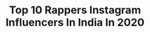 ---
title: Top 10 Rappers Instagram Influencers In India In 2020
description: >-
  Find top rappers Instagram influencers in India in 2020. Most popular hashtags: #tiktokindia #instagood #stayhome #staysafe.
platform: Instagram
profiles:
  - username: "vastavikmuhfaad"
    fullname: >-
      Muhfaad👑
    location: "India"
    followers: 101646
    engagement: 1909
    commentsToLikes: 0.034963
    id: ck9wgufwsv1he0j78h4of3soa
    verified: true
    hashtags: "#stayhome, #staysafe, #kartavyamusic, #fixedmatch"
  - username: "___venomous.weed"
    fullname: >-
      🇦​🇲​🇪​🇪​🇰​🇭​🇦​ 🇱​🇮​🇾​🇦​🇳​🇦​
    location: "India"
    followers: 3094
    engagement: 2782
    commentsToLikes: 0.094899
    id: ck9wggdmhtavl0j78f4isvn53
    verified: false
    hashtags: "#nolimits, #venomous, #drapedinblack, #song"
  - username: "____dj_wajid_07dz____"
    fullname: >-
      💋💋💋___* ڈی جے واجد ♐*___🔥🔥🔥
    location: "India"
    followers: 3046
    engagement: 1941
    commentsToLikes: 0.202957
    id: ckap5pek8clog0i78tqy39jba
    verified: false
    hashtags: "#viral, #bike, #nammasindhanuru, #ktmlover"
  - username: "mack_the_rapperr"
    fullname: >-
      Mack-The Rapper
    location: "India"
    followers: 21052
    engagement: 534
    commentsToLikes: 0.030621
    id: ck8t07fenr2lw0j78c8j9fdy7
    verified: false
    hashtags: "#dubai, #mack, #punjabisong, #desi"
  - username: "iam_roysoulchild"
    fullname: >-
      Roy SöulChild
    location: "India"
    followers: 50923
    engagement: 177
    commentsToLikes: 0.037711
    id: ck6u40mlk0zku0j71y7h0fhpg
    verified: false
    hashtags: "#blackboymagic, #tbt, #stayhome, #nipseyblue"
  - username: "pamsengh"
    fullname: >-
      PAM Sengh
    location: "India"
    followers: 7012
    engagement: 1007
    commentsToLikes: 0.037570
    id: ck136mv5e79tx0i19s75088gp
    verified: false
    hashtags: "#socialnation, #tu, #patola, #backontrack"
  - username: "djcarnivoremusic"
    fullname: >-
      Carnivore | BTOR
    location: "India"
    followers: 12916
    engagement: 611
    commentsToLikes: 0.044436
    id: ck5hfljiny1ys0i11miy3s72q
    verified: false
    hashtags: ""
  - username: "onlyoneunprivate"
    fullname: >-
      onlyoneprivate (FAN ACCOUNT)
    location: "India"
    followers: 22457
    engagement: 474
    commentsToLikes: 0.006076
    id: ckap0fxpjq3p40i78k01sdwee
    verified: false
    hashtags: "#prvtoneday"
  - username: "jungkookjeon"
    fullname: >-
      BTS JEON JUNGKOOK
    location: "India"
    followers: 623163
    engagement: 244
    commentsToLikes: 0.005709
    id: ck0u8md8q7rms0i19fiwrzoyt
    verified: false
    hashtags: "#bts, #jungkook, #throwback"
  - username: "mukktak"
    fullname: >-
      MukktaK
    location: "India"
    followers: 217977
    engagement: 462
    commentsToLikes: 0.021602
    id: ck5byq291pm910i11m9qp0uc8
    verified: true
    hashtags: "#ramadankareem, #ramadan2020, #yummy, #breakupsex"
---